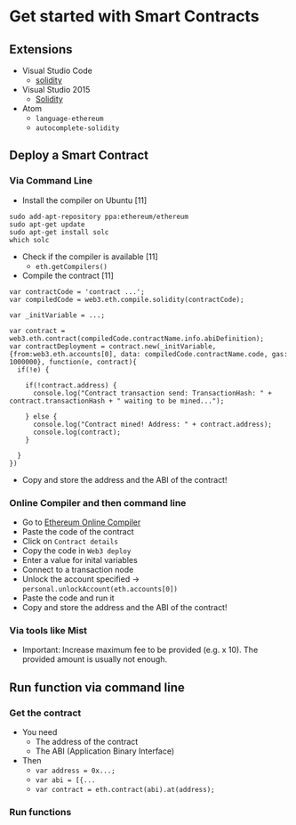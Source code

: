 # Get started with Smart Contracts

## Extensions
*   Visual Studio Code
    *   [solidity](https://marketplace.visualstudio.com/items?itemName=JuanBlanco.solidity)
*   Visual Studio 2015
    *   [Solidity](https://marketplace.visualstudio.com/items?itemName=ConsenSys.Solidity)
*   Atom
    *   `language-ethereum`
    *   `autocomplete-solidity`


## Deploy a Smart Contract
### Via Command Line
*   Install the compiler on Ubuntu [11]
```
sudo add-apt-repository ppa:ethereum/ethereum
sudo apt-get update
sudo apt-get install solc
which solc
```
*   Check if the compiler is available [11]
    *   `eth.getCompilers()`
*   Compile the contract [11]
```
var contractCode = 'contract ...';
var compiledCode = web3.eth.compile.solidity(contractCode);

var _initVariable = ...;

var contract = web3.eth.contract(compiledCode.contractName.info.abiDefinition);
var contractDeployment = contract.new(_initVariable,{from:web3.eth.accounts[0], data: compiledCode.contractName.code, gas: 1000000}, function(e, contract){
  if(!e) {

    if(!contract.address) {
      console.log("Contract transaction send: TransactionHash: " + contract.transactionHash + " waiting to be mined...");

    } else {
      console.log("Contract mined! Address: " + contract.address);
      console.log(contract);
    }

  }
})
```
*   Copy and store the address and the ABI of the contract!

### Online Compiler and then command line
*   Go to [Ethereum Online Compiler](https://remix.ethereum.org/#version=soljson-v0.4.11+commit.68ef5810.js)
*   Paste the code of the contract
*   Click on `Contract details`
*   Copy the code in `Web3 deploy`
*   Enter a value for inital variables
*   Connect to a transaction node
*   Unlock the account specified -> `personal.unlockAccount(eth.accounts[0])`
*   Paste the code and run it
*   Copy and store the address and the ABI of the contract!

### Via tools like Mist
*   Important: Increase maximum fee to be provided (e.g. x 10). The provided amount is usually not enough.


## Run function via command line
### Get the contract
*   You need
    *   The address of the contract
    *   The ABI (Application Binary Interface)
*   Then
    *   `var address = 0x...;`
    *   `var abi = [{...`
    *   `var contract = eth.contract(abi).at(address);`

### Run functions
